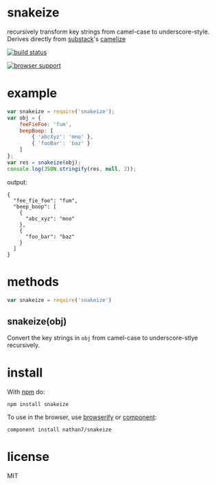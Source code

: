 # snakeize 

recursively transform key strings from camel-case to underscore-style.
Derives directly from [substack](https://github.com/substack)'s [camelize](https://github.com/substack/camelize)

[![build status](https://secure.travis-ci.org/nathan7/snakeize.png)](http://travis-ci.org/nathan7/snakeize)

[![browser support](https://ci.testling.com/nathan7/snakeize.png)](http://ci.testling.com/nathan7/snakeize)

# example

``` js
var snakeize = require('snakeize');
var obj = {
    feeFieFoe: 'fum',
    beepBoop: [
        { 'abcXyz': 'mno' },
        { 'fooBar': 'baz' }
    ]
};
var res = snakeize(obj);
console.log(JSON.stringify(res, null, 2));
```

output:

```
{
  "fee_fie_foe": "fum",
  "beep_boop": [
    {
      "abc_xyz": "mno"
    },
    {
      "foo_bar": "baz"
    }
  ]
}
```

# methods

``` js
var snakeize = require('snakeize')
```

## snakeize(obj)

Convert the key strings in `obj` from camel-case to underscore-stlye recursively.

# install

With [npm](https://npmjs.org) do:

```
npm install snakeize
```

To use in the browser, use [browserify](http://browserify.org) or [component](http://github.com/component):
```
component install nathan7/snakeize
```

# license

MIT
